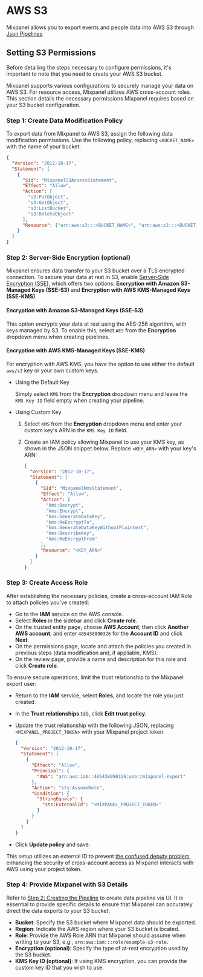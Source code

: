 # AWS S3

Mixpanel allows you to export events and people data into AWS S3 through [Json Pipelines](/docs/data-pipelines)

## Setting S3 Permissions

Before detailing the steps necessary to configure permissions, it's important to note that you need to create your AWS S3 bucket.

Mixpanel supports various configurations to securely manage your data on AWS S3. For resource access, Mixpanel utilizes AWS cross-account roles. This section details the necessary permissions Mixpanel requires based on your S3 bucket configuration.

### Step 1: Create Data Modification Policy

To export data from Mixpanel to AWS S3, assign the following data modification permissions. Use the following policy, replacing `<BUCKET_NAME>` with the name of your bucket:

```json
{
  "Version": "2012-10-17",
  "Statement": [
    {
      "Sid": "MixpanelS3AccessStatement",
      "Effect": "Allow",
      "Action": [
        "s3:PutObject",
        "s3:GetObject",
        "s3:ListBucket",
        "s3:DeleteObject"
      ],
      "Resource": ["arn:aws:s3:::<BUCKET_NAME>", "arn:aws:s3:::<BUCKET_NAME>/*"]
    }
  ]
}
```

### Step 2: Server-Side Encryption (optional)

Mixpanel ensures data transfer to your S3 bucket over a TLS encrypted connection. To secure your data at rest in S3, enable [Server-Side Encryption (SSE)](https://docs.aws.amazon.com/AmazonS3/latest/dev/serv-side-encryption.html), which offers two options: **Encryption with Amazon S3-Managed Keys (SSE-S3)** and **Encryption with AWS KMS-Managed Keys (SSE-KMS)**

#### Encryption with Amazon S3-Managed Keys (SSE-S3)

This option encrypts your data at rest using the AES-256 algorithm, with keys managed by S3. To enable this, select `AES` from the **Encryption** dropdown menu when creating pipelines.

#### Encryption with AWS KMS-Managed Keys (SSE-KMS)

For encryption with AWS KMS, you have the option to use either the default `aws/s3` key or your own custom keys.

- Using the Default Key

  Simply select `KMS` from the **Encryption** dropdown menu and leave the `KMS Key ID` field empty when creating your pipeline.

- Using Custom Key

  1. Select `KMS` from the **Encryption** dropdown menu and enter your custom key's ARN in the `KMS Key ID` field.

  2. Create an IAM policy allowing Mixpanel to use your KMS key, as shown in the JSON snippet below. Replace `<KEY_ARN>` with your key's ARN:

     ```json
     {
       "Version": "2012-10-17",
       "Statement": [
         {
           "Sid": "MixpanelKmsStatement",
           "Effect": "Allow",
           "Action": [
             "kms:Decrypt",
             "kms:Encrypt",
             "kms:GenerateDataKey",
             "kms:ReEncryptTo",
             "kms:GenerateDataKeyWithoutPlaintext",
             "kms:DescribeKey",
             "kms:ReEncryptFrom"
           ],
           "Resource": "<KEY_ARN>"
         }
       ]
     }
     ```

### Step 3: Create Access Role

After establishing the necessary policies, create a cross-account IAM Role to attach policies you've created:

- Go to the **IAM** service on the AWS console.
- Select **Roles** in the sidebar and click **Create role**.
- On the trusted entity page, choose **AWS Account**, then click **Another AWS account**, and enter `485438090326` for the **Account ID** and click **Next**.
- On the permissions page, locate and attach the policies you created in previous steps (data modification and, if appliable, KMS).
- On the review page, provide a name and description for this role and click **Create role**.

To ensure secure operations, limit the trust relationship to the Mixpanel export user:

- Return to the **IAM** service, select **Roles**, and locate the role you just created.
- In the **Trust relationships** tab, click **Edit trust policy**.
- Update the trust relationship with the following JSON, replacing `<MIXPANEL_PROJECT_TOKEN>` with your Mixpanel project token.

  ```json
  {
    "Version": "2012-10-17",
    "Statement": [
      {
        "Effect": "Allow",
        "Principal": {
          "AWS": "arn:aws:iam::485438090326:user/mixpanel-export"
        },
        "Action": "sts:AssumeRole",
        "Condition": {
          "StringEquals": {
            "sts:ExternalId": "<MIXPANEL_PROJECT_TOKEN>"
          }
        }
      }
    ]
  }
  ```

- Click **Update policy** and save.

This setup utilizes an external ID to prevent [the confused deputy problem](https://docs.aws.amazon.com/IAM/latest/UserGuide/confused-deputy.html), enhancing the security of cross-account access as Mixpanel interacts with AWS using your project token.

### Step 4: Provide Mixpanel with S3 Details

Refer to [Step 2: Creating the Pipeline](/docs/data-pipelines/#step-2-creating-the-pipeline)
to create data pipeline via UI. It is essential to provide specific details to ensure that Mixpanel can accurately direct the data exports to your S3 bucket:

- **Bucket**: Specify the S3 bucket where Mixpanel data should be exported.
- **Region**: Indicate the AWS region where your S3 bucket is located.
- **Role**: Provide the AWS Role ARN that Mixpanel should assume when writing to your S3, e.g., `arn:aws:iam:::role/example-s3-role`.
- **Encryption (optional)**: Specify the type of at-rest encryption used by the S3 bucket.
- **KMS Key ID (optional)**: If using KMS encryption, you can provide the custom key ID that you wish to use.

